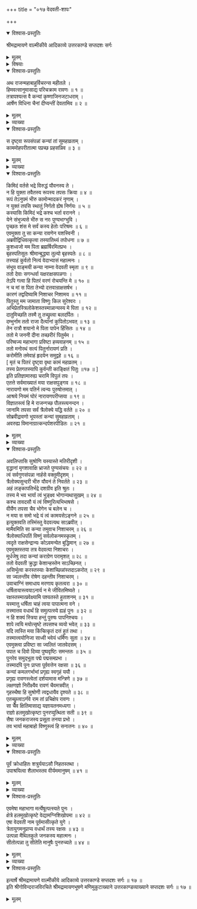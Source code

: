 +++
title = "०१७ वेदवती-शापः"

+++

<details open><summary>विश्वास-प्रस्तुतिः</summary>

श्रीमद्रामायणे वाल्मीकीये आदिकाव्ये उत्तरकाण्डे सप्तदशः सर्गः
</details>

<details><summary>मूलम्</summary>

श्रीमद्रामायणे वाल्मीकीये आदिकाव्ये उत्तरकाण्डे सप्तदशः सर्गः
</details>

<details><summary>विषयाः</summary>

कदाचन हिमवत्-सानौ तपस्यन्तीं वेदवतीं नाम  
कांचन काञ्चनप्रभां कन्याम् अवलोकितवता रावणेन  
तां प्रति तस्यास् तपः-प्रयोजनादिप्रश्नः ॥ १ ॥  
तथा स्वस्य श्रीनारायण-भार्या-भावस्य  
स्व-तपः-प्रयोजन-स्वाभिधानम् ॥ २ ॥  
रावणेन स्व-भार्यात्व-स्वीकरणं याचितया तया  
तद्-अनङ्गीकरणे  
रावणेन बलात् तत्-केश-पाश-परामर्शनम् ॥ ३ ॥  
तथा स्व-तपो-महिम्ना ऽसी-भूतेन-स्व-हस्तेन  
रावण-कर-परामृष्ट--स्व-केश-पाश-च्छेदन-पूर्वकं  
तं प्रति जन्मान्तरे स्वस्य तद्-वध-हेतू-भवन-प्रतिज्ञान-पूर्वकम् अग्नौ प्रवेशनम् ॥ ४ ॥  
अगस्त्येन रामं प्रति  
तस्या एव पुनः सीतात्वेन प्रादुर्भावाभिधानम् ॥ ५ ॥
</details>

<details open><summary>विश्वास-प्रस्तुतिः</summary>

अथ राजन्महाबाहुर्विचरन्स महीतले ।  
हिमवत्सानुमासाद्य परिचक्राम रावणः ॥ १ ॥  
तत्रापश्यत्स वै कन्यां कृष्णाजिनजटाधराम् ।  
आर्षेण विधिना चैनां दीप्यन्तीं देवतामिव ॥ २ ॥
</details>

<details><summary>मूलम्</summary>

अथ राजन्महाबाहुर्विचरन्स महीतले ।  
हिमवत्सानुमासाद्य परिचक्राम रावणः ॥ १ ॥  
तत्रापश्यत्स वै कन्यां कृष्णाजिनजटाधराम् ।  
आर्षेण विधिना चैनां दीप्यन्तीं देवतामिव ॥ २ ॥
</details>

<details><summary>व्याख्या</summary>

आर्षेण विधिना तपोनुष्ठानेन ॥ २ ॥
</details>

<details open><summary>विश्वास-प्रस्तुतिः</summary>

स दृष्ट्वा रूपसंपन्नां कन्यां तां सुमहाव्रताम् ।  
काममोहपरीतात्मा पप्रच्छ प्रहसन्निव ॥ ३ ॥
</details>

<details><summary>मूलम्</summary>

स दृष्ट्वा रूपसंपन्नां कन्यां तां सुमहाव्रताम् ।  
काममोहपरीतात्मा पप्रच्छ प्रहसन्निव ॥ ३ ॥
</details>

<details><summary>व्याख्या</summary>

प्रहसन्निति । दुर्लभकन्यालाभात्प्रहासः ॥ ३ ॥
</details>

<details open><summary>विश्वास-प्रस्तुतिः</summary>

किमिदं वर्तसे भद्रे विरुद्धं यौवनस्य ते ।  
न हि युक्ता तवैतस्य रूपस्य तपसः क्रिया ॥ ४ ॥  
रूपं तेऽनुपमं भीरु कामोन्मादकरं नृणाम् ।  
न युक्तं तपसि स्थातुं निर्गतो ह्येष निर्णयः ॥ ५ ॥  
कस्यासि किमिदं भद्रे कश्च भर्ता वरानने ।  
येने संभुज्यसे भीरु स नरः पुण्यभाग्भुवि ।  
पृच्छतः शंस मे सर्वं कस्य हेतोः परिश्रमः ॥ ६ ॥  
एवमुक्ता तु सा कन्या रावणेन यशस्विनी ।  
अब्रवीद्विधिवत्कृत्वा तस्यातिथ्यं तपोधना ॥ ७ ॥  
कुशध्वजो मम पिता ब्रह्मर्षिरमितप्रभः ।  
बृहस्पतिसुतः श्रीमान्बुद्ध्या तुल्यो बृहस्पतेः ॥ ८ ॥  
तस्याहं कुर्वतो नित्यं वेदाभ्यासं महात्मनः ।  
संभूय वाङ्मयी कन्या नाम्ना वेदवती स्मृता ॥ ९ ॥  
ततो देवाः सगन्धर्वा यक्षराक्षसपन्नगाः ।  
तेऽपि गत्वा हि पितरं वरणं रोचयन्ति मे ॥ १० ॥  
न च मां स पिता तेभ्यो दत्तवान्राक्षसर्षभ ।  
कारणं तद्वदिष्यामि निशाचर निशामय ॥ ११ ॥  
पितुस्तु मम जामाता विष्णुः किल सुरेश्वरः ।  
अभिप्रेतस्त्रिलोकेशस्तस्मान्नान्यस्य मे पिता ॥ १२ ॥  
दातुमिच्छति तस्मै तु तच्छ्रुत्वा बलदर्पितः ।  
दम्भुर्नाम ततो राजा दैत्यानां कुपितोऽभवत् ॥ १३ ॥  
तेन रात्रौ शयानो मे पिता पापेन हिंसितः ॥ १४ ॥  
ततो मे जननी दीना तच्छरीरं पितुर्मम ।  
परिष्वज्य महाभागा प्रविष्टा हव्यवाहनम् ॥ १५ ॥  
ततो मनोरथं सत्यं पितुर्नारायणं प्रति ।  
करोमीति तमेवाहं हृदयेन समुद्वहे ॥ १६ ॥  
\[ मृतं च पितरं दृष्ट्वा वृथा कामं महाव्रतम् ।  
तस्य प्रेतगतस्यापि कुर्वन्ती काङ्क्षितं पितुः ॥१७ ॥ \]  
इति प्रतिज्ञामारुह्य चरामि विपुलं तपः ।  
एतत्ते सर्वमाख्यातं मया राक्षसपुङ्गव ॥ १८ ॥  
नारायणो मम पतिर्न त्वन्यः पुरुषोत्तमात् ।  
आश्रये नियमं घोरं नारायणपरीप्सया ॥ १९ ॥  
विज्ञातस्त्वं हि मे राजन्गच्छ पौलस्त्यनन्दन ।  
जानामि तपसा सर्वं त्रैलोक्ये यद्धि वर्तते ॥ २० ॥  
सोब्रवीद्रावणो भूयस्तां कन्यां सुमहाव्रताम् ।  
अवरुह्य विमानाग्रात्कन्दर्पशरपीडितः ॥ २१ ॥
</details>

<details><summary>मूलम्</summary>

किमिदं वर्तसे भद्रे विरुद्धं यौवनस्य ते ।  
न हि युक्ता तवैतस्य रूपस्य तपसः क्रिया ॥ ४ ॥  
रूपं तेऽनुपमं भीरु कामोन्मादकरं नृणाम् ।  
न युक्तं तपसि स्थातुं निर्गतो ह्येष निर्णयः ॥ ५ ॥  
कस्यासि किमिदं भद्रे कश्च भर्ता वरानने ।  
येने संभुज्यसे भीरु स नरः पुण्यभाग्भुवि ।  
पृच्छतः शंस मे सर्वं कस्य हेतोः परिश्रमः ॥ ६ ॥  
एवमुक्ता तु सा कन्या रावणेन यशस्विनी ।  
अब्रवीद्विधिवत्कृत्वा तस्यातिथ्यं तपोधना ॥ ७ ॥  
कुशध्वजो मम पिता ब्रह्मर्षिरमितप्रभः ।  
बृहस्पतिसुतः श्रीमान्बुद्ध्या तुल्यो बृहस्पतेः ॥ ८ ॥  
तस्याहं कुर्वतो नित्यं वेदाभ्यासं महात्मनः ।  
संभूय वाङ्मयी कन्या नाम्ना वेदवती स्मृता ॥ ९ ॥  
ततो देवाः सगन्धर्वा यक्षराक्षसपन्नगाः ।  
तेऽपि गत्वा हि पितरं वरणं रोचयन्ति मे ॥ १० ॥  
न च मां स पिता तेभ्यो दत्तवान्राक्षसर्षभ ।  
कारणं तद्वदिष्यामि निशाचर निशामय ॥ ११ ॥  
पितुस्तु मम जामाता विष्णुः किल सुरेश्वरः ।  
अभिप्रेतस्त्रिलोकेशस्तस्मान्नान्यस्य मे पिता ॥ १२ ॥  
दातुमिच्छति तस्मै तु तच्छ्रुत्वा बलदर्पितः ।  
दम्भुर्नाम ततो राजा दैत्यानां कुपितोऽभवत् ॥ १३ ॥  
तेन रात्रौ शयानो मे पिता पापेन हिंसितः ॥ १४ ॥  
ततो मे जननी दीना तच्छरीरं पितुर्मम ।  
परिष्वज्य महाभागा प्रविष्टा हव्यवाहनम् ॥ १५ ॥  
ततो मनोरथं सत्यं पितुर्नारायणं प्रति ।  
करोमीति तमेवाहं हृदयेन समुद्वहे ॥ १६ ॥  
\[ मृतं च पितरं दृष्ट्वा वृथा कामं महाव्रतम् ।  
तस्य प्रेतगतस्यापि कुर्वन्ती काङ्क्षितं पितुः ॥१७ ॥ \]  
इति प्रतिज्ञामारुह्य चरामि विपुलं तपः ।  
एतत्ते सर्वमाख्यातं मया राक्षसपुङ्गव ॥ १८ ॥  
नारायणो मम पतिर्न त्वन्यः पुरुषोत्तमात् ।  
आश्रये नियमं घोरं नारायणपरीप्सया ॥ १९ ॥  
विज्ञातस्त्वं हि मे राजन्गच्छ पौलस्त्यनन्दन ।  
जानामि तपसा सर्वं त्रैलोक्ये यद्धि वर्तते ॥ २० ॥  
सोब्रवीद्रावणो भूयस्तां कन्यां सुमहाव्रताम् ।  
अवरुह्य विमानाग्रात्कन्दर्पशरपीडितः ॥ २१ ॥
</details>

<details><summary>व्याख्या</summary>

इदं प्रतिक्रिया । इदं यौवनप्रतिकूलक्रिया ॥ ४-२१ ॥
</details>

<details open><summary>विश्वास-प्रस्तुतिः</summary>

अवलिप्तासि सुश्रोणि यस्यास्ते मतिरीदृशी ।  
वृद्धानां मृगशावाक्षि भ्राजते पुण्यसंचयः ॥ २२ ॥  
त्वं सर्वगुणसंपन्ना नार्हसे वक्तुमीदृशम् ।  
त्रैलोक्यसुन्दरी भीरु यौवनं ते निवर्तते ॥ २३ ॥  
अहं लङ्कापतिर्भद्रे दशग्रीव इति श्रुतः ।  
तस्य मे भव भार्या त्वं भुङ्क्ष्व भोगान्यथासुखम् ॥ २४ ॥  
कश्च तावदसौ यं त्वं विष्णुरित्यभिभाषसे ।  
वीर्येण तपसा चैव भोगेन च बलेन च ।  
न मया स समो भद्रे यं त्वं कामयसेऽङ्गने ॥ २५ ॥  
इत्युक्तवति तस्मिंस्तु वेदवत्यथ साऽब्रवीत् ।  
मामैवमिति सा कन्या तमुवाच निशाचरम् ॥ २६ ॥  
त्रैलोक्याधिपतिं विष्णुं सर्वलोकनमस्कृतम् ।  
त्वदृते राक्षसेन्द्रान्यः कोऽवमन्येत बुद्धिमान् ॥ २७ ॥  
एवमुक्तस्तया तत्र वेदवत्या निशाचरः ।  
मूर्धजेषु तदा कन्यां कराग्रेण परामृशत् ॥ २८ ॥  
ततो वेदवती क्रुद्धा केशान्हस्तेन साऽच्छिनत् ।  
असिर्भूत्वा करस्तस्याः केशांच्छिन्नांस्तदाऽकरोत् ॥ २९ ॥  
सा ज्वलन्तीव रोषेण दहन्तीव निशाचरम् ।  
उवाचाग्निं समाधाय मरणाय कृतत्वरा ॥ ३० ॥  
धर्षितायास्त्वयाऽनार्य न मे जीवितमिष्यते ।  
रक्षस्तस्मात्प्रवेक्ष्यामि पश्यतस्ते हुताशनम् ॥ ३१ ॥  
यस्मात्तु धर्षिता चाहं त्वया पापात्मना वने ।  
तस्मात्तव वधार्थं हि समुत्पत्स्ये ह्यहं पुनः ॥ ३२ ॥  
न हि शक्यं स्त्रिया हन्तुं पुरुषः पापनिश्चयः ।  
शापे त्वयि मयोत्सृष्टे तपसश्च व्ययो भवेत् ॥ ३३ ॥  
यदि त्वस्ति मया किंचित्कृतं दत्तं हुतं तथा ।  
तस्मात्त्वयोनिजा साध्वी भवेयं धर्मिणः सुता ॥ ३४ ॥  
एवमुक्त्वा प्रविष्टा सा ज्वलितं जातवेदसम् ।  
पपात च दिवो दिव्या पुष्पवृष्टिः समन्ततः ॥ ३५ ॥  
पुनरेव समुद्भूता पद्मे पद्मसमप्रभा ।  
तस्मादपि पुनः प्राप्ता पूर्ववत्तेन रक्षसा ॥ ३६ ॥  
कन्यां कमलगर्भाभां प्रगृह्य स्वगृहं ययौ ।  
प्रगृह्य रावणस्त्वेतां दर्शयामास मन्त्रिणे ॥ ३७ ॥  
लक्षणज्ञो निरीक्ष्यैव रावणं चैवमत्रवीत् ।  
गृहस्थैषा हि सुश्रोणी त्वद्वधायैव दृश्यते ॥ ३८ ॥  
एतच्छ्रुत्वाऽर्णवे राम तां प्रचिक्षेप रावणः ।  
सा चैव क्षितिमासाद्य यज्ञायतनमध्यगा ।  
राज्ञो हलमुखोत्कृष्टा पुनरप्युत्थिता सती ॥ ३९ ॥  
सैषा जनकराजस्य प्रसूता तनया प्रभो ।  
तव भार्या महाबाहो विष्णुस्त्वं हि सनातनः ॥ ४० ॥
</details>

<details><summary>मूलम्</summary>

अवलिप्तासि सुश्रोणि यस्यास्ते मतिरीदृशी ।  
वृद्धानां मृगशावाक्षि भ्राजते पुण्यसंचयः ॥ २२ ॥  
त्वं सर्वगुणसंपन्ना नार्हसे वक्तुमीदृशम् ।  
त्रैलोक्यसुन्दरी भीरु यौवनं ते निवर्तते ॥ २३ ॥  
अहं लङ्कापतिर्भद्रे दशग्रीव इति श्रुतः ।  
तस्य मे भव भार्या त्वं भुङ्क्ष्व भोगान्यथासुखम् ॥ २४ ॥  
कश्च तावदसौ यं त्वं विष्णुरित्यभिभाषसे ।  
वीर्येण तपसा चैव भोगेन च बलेन च ।  
न मया स समो भद्रे यं त्वं कामयसेऽङ्गने ॥ २५ ॥  
इत्युक्तवति तस्मिंस्तु वेदवत्यथ साऽब्रवीत् ।  
मामैवमिति सा कन्या तमुवाच निशाचरम् ॥ २६ ॥  
त्रैलोक्याधिपतिं विष्णुं सर्वलोकनमस्कृतम् ।  
त्वदृते राक्षसेन्द्रान्यः कोऽवमन्येत बुद्धिमान् ॥ २७ ॥  
एवमुक्तस्तया तत्र वेदवत्या निशाचरः ।  
मूर्धजेषु तदा कन्यां कराग्रेण परामृशत् ॥ २८ ॥  
ततो वेदवती क्रुद्धा केशान्हस्तेन साऽच्छिनत् ।  
असिर्भूत्वा करस्तस्याः केशांच्छिन्नांस्तदाऽकरोत् ॥ २९ ॥  
सा ज्वलन्तीव रोषेण दहन्तीव निशाचरम् ।  
उवाचाग्निं समाधाय मरणाय कृतत्वरा ॥ ३० ॥  
धर्षितायास्त्वयाऽनार्य न मे जीवितमिष्यते ।  
रक्षस्तस्मात्प्रवेक्ष्यामि पश्यतस्ते हुताशनम् ॥ ३१ ॥  
यस्मात्तु धर्षिता चाहं त्वया पापात्मना वने ।  
तस्मात्तव वधार्थं हि समुत्पत्स्ये ह्यहं पुनः ॥ ३२ ॥  
न हि शक्यं स्त्रिया हन्तुं पुरुषः पापनिश्चयः ।  
शापे त्वयि मयोत्सृष्टे तपसश्च व्ययो भवेत् ॥ ३३ ॥  
यदि त्वस्ति मया किंचित्कृतं दत्तं हुतं तथा ।  
तस्मात्त्वयोनिजा साध्वी भवेयं धर्मिणः सुता ॥ ३४ ॥  
एवमुक्त्वा प्रविष्टा सा ज्वलितं जातवेदसम् ।  
पपात च दिवो दिव्या पुष्पवृष्टिः समन्ततः ॥ ३५ ॥  
पुनरेव समुद्भूता पद्मे पद्मसमप्रभा ।  
तस्मादपि पुनः प्राप्ता पूर्ववत्तेन रक्षसा ॥ ३६ ॥  
कन्यां कमलगर्भाभां प्रगृह्य स्वगृहं ययौ ।  
प्रगृह्य रावणस्त्वेतां दर्शयामास मन्त्रिणे ॥ ३७ ॥  
लक्षणज्ञो निरीक्ष्यैव रावणं चैवमत्रवीत् ।  
गृहस्थैषा हि सुश्रोणी त्वद्वधायैव दृश्यते ॥ ३८ ॥  
एतच्छ्रुत्वाऽर्णवे राम तां प्रचिक्षेप रावणः ।  
सा चैव क्षितिमासाद्य यज्ञायतनमध्यगा ।  
राज्ञो हलमुखोत्कृष्टा पुनरप्युत्थिता सती ॥ ३९ ॥  
सैषा जनकराजस्य प्रसूता तनया प्रभो ।  
तव भार्या महाबाहो विष्णुस्त्वं हि सनातनः ॥ ४० ॥
</details>

<details><summary>व्याख्या</summary>

वृद्धानामिति । पुण्यसंचयः पुण्यसंग्रहणं वृद्धानामेव भ्राजते नतु बालयूनोः ॥ २२-४० ॥
</details>

<details open><summary>विश्वास-प्रस्तुतिः</summary>

पूर्वं क्रोधाहितः शत्रुर्ययाऽसौ निहतस्तथा ।  
उपाश्रयित्वा शैलाभस्तव वीर्यममानुषम् ॥ ४१ ॥
</details>

<details><summary>मूलम्</summary>

पूर्वं क्रोधाहितः शत्रुर्ययाऽसौ निहतस्तथा ।  
उपाश्रयित्वा शैलाभस्तव वीर्यममानुषम् ॥ ४१ ॥
</details>

<details><summary>व्याख्या</summary>

वेदवत्या यः शत्रुः क्रोधाहितः सोसौ शैलाभः शत्रू रावणः पुनस्तथैव यथाप्रतिज्ञं पतिं च प्राप्तया पतिभूतस्य तव मानुषं वीर्यमुपाश्रयित्वा अद्य निहतः ॥ ४१ ॥
</details>

<details open><summary>विश्वास-प्रस्तुतिः</summary>

एवमेषा महाभागा मर्त्येषूत्पत्स्यते पुनः ।  
क्षेत्रे हलमुखोत्कृष्टे वेद्यामग्निशिखोपमा ॥ ४२ ॥  
एषा वेदवती नाम पूर्वमासीत्कृते युगे ।  
त्रेतायुगमनुप्राप्य वधार्थं तस्य रक्षसः ॥ ४३ ॥  
उत्पन्ना मैथिलकुले जनकस्य महात्मनः ।  
सीतोत्पन्ना तु सीतेति मानुषैः पुनरुच्यते ॥ ४४ ॥
</details>

<details><summary>मूलम्</summary>

एवमेषा महाभागा मर्त्येषूत्पत्स्यते पुनः ।  
क्षेत्रे हलमुखोत्कृष्टे वेद्यामग्निशिखोपमा ॥ ४२ ॥  
एषा वेदवती नाम पूर्वमासीत्कृते युगे ।  
त्रेतायुगमनुप्राप्य वधार्थं तस्य रक्षसः ॥ ४३ ॥  
उत्पन्ना मैथिलकुले जनकस्य महात्मनः ।  
सीतोत्पन्ना तु सीतेति मानुषैः पुनरुच्यते ॥ ४४ ॥
</details>

<details><summary>व्याख्या</summary>

उत्पत्स्येयम् । व्यत्यय आर्षः ॥ ४२-४४ ॥
</details>

<details open><summary>विश्वास-प्रस्तुतिः</summary>

इत्यार्षे श्रीमद्रामायणे वाल्मीकीये आदिकाव्ये उत्तरकाण्डे सप्तदशः सर्गः ॥ १७ ॥  
इति श्रीगोविन्दराजविरचिते श्रीमद्रामायणभूषणे मणिमुकुटाख्याने उत्तरकाण्डव्याख्याने सप्तदशः सर्गः ॥ १७ ॥
</details>

<details><summary>मूलम्</summary>

इत्यार्षे श्रीमद्रामायणे वाल्मीकीये आदिकाव्ये उत्तरकाण्डे सप्तदशः सर्गः ॥ १७ ॥  
इति श्रीगोविन्दराजविरचिते श्रीमद्रामायणभूषणे मणिमुकुटाख्याने उत्तरकाण्डव्याख्याने सप्तदशः सर्गः ॥ १७ ॥
</details>

